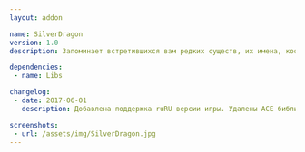 ```yaml
---
layout: addon

name: SilverDragon
version: 1.0
description: Запоминает встретившихся вам редких существ, их имена, координаты и при использовании аддона [Cartographer](AutoProfit.html) , оставляет запись о местоположении встретившегося вам редкого существа в виде метки на карте мира. При следующей встречи с этим же редким существом, будет автоматически извещать вас о его обнаружении.

dependencies:
 - name: Libs

changelog:
 - date: 2017-06-01
   description: Добавлена поддержка ruRU версии игры. Удалены ACE библиотеки. Добавлена зависимость от !Libs. Звуковое уведомление при обнаружении редкого существа. Добавлена база данных редких существ.

screenshots:
 - url: /assets/img/SilverDragon.jpg
---
```

